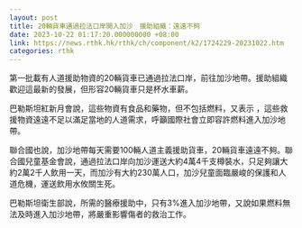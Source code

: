```yaml
---
layout: post
title: 20輛貨車通過拉法口岸開入加沙　援助組織：遠遠不夠
date: 2023-10-22 01:17:20.000000000 +08:00
link: https://news.rthk.hk/rthk/ch/component/k2/1724229-20231022.htm
categories: rthk
---
```


第一批載有人道援助物資的20輛貨車已通過拉法口岸，前往加沙地帶。援助組織歡迎這最新的發展，但形容20輛貨車只是杯水車薪。

巴勒斯坦紅新月會說，這些物資有食品和藥物，但不包括燃料，又表示 ，這些救援物資遠遠不足以滿足當地的人道需求，呼籲國際社會立即容許燃料進入加沙地帶。

聯合國也說，加沙地帶每天需要100輛人道主義援助貨車，20輛貨車遠遠不夠。聯合國兒童基金會說，通過拉法口岸向加沙運送大約4萬4千支樽裝水，只足夠讓大約2萬2千人飲用一天，而加沙有大約230萬人口，加沙兒童面臨嚴峻的保護和人道危機，運送飲用水攸關生死。

巴勒斯坦衛生部說，所需的醫療援助中，只有3%進入加沙地帶，又說如果燃料無法及時進入加沙地帶，將嚴重影響傷者的救治工作。
